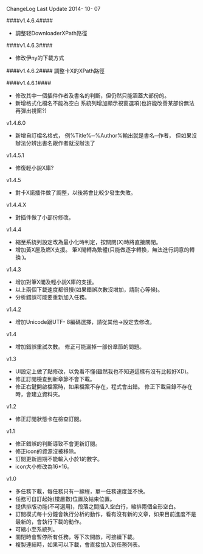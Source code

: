 ChangeLog Last Update 2014- 10- 07

####v1.4.6.4####
- 調整轻DownloaderXPath路徑

####v1.4.6.3####
- 修改伊ny的下載方式

####v1.4.6.2####
調整卡X的XPath路徑

####v1.4.6.1####
- 修改其中一個插件作者及書名的判斷，但仍然只能涵蓋大部份的。
- 新增格式化檔名不能為空白 系統列增加顯示視窗選項(也許能改善某部份無法再彈出視窗?)


v1.4.6.0 
- 新增自訂檔名格式， 例%Title%─%Author%輸出就是書名─作者， 但如果沒辦法分辨出書名跟作者就沒辦法了

v1.4.5.1 
- 修復輕小說X庫?

v1.4.5
- 對卡X諾插件做了調整，以後將會比較少發生失敗。

v1.4.4.X
- 對插件做了小部份修改。

v1.4.4
- 縮至系統列設定改為最小化時判定，按關閉(X)時將直接關閉。 
- 增加黃X屋及燃X支援。 筆X閣轉為繁體(只能做逐字轉換，無法進行詞意的轉換 )。

v1.4.3 
- 增加對筆X閣及輕小說X庫的支援。 
- 以上兩個下載速度都很慢(如果錯誤次數沒增加，請耐心等候)。 
- 分析錯誤可能要重新加入任務。

v1.4.2
- 增加Unicode跟UTF- 8編碼選擇，請從其他→設定去修改。

v1.4
- 增加錯誤重試次數。 修正可能漏掉一部份章節的問題。

v1.3
- UI設定上做了點修改，以免看不懂(雖然我也不知道這樣有沒有比較好XD)。 
- 修正訂閱檢查到新章節不會下載。
- 修正右鍵開啟檔案時，如果檔案不存在，程式會出錯。 修正下載目錄不存在時，會建立資料夾。

v1.2
- 修正訂閱狀態卡在檢查訂閱。

v1.1
- 修正錯誤的判斷導致不會更新訂閱。 
- 修正icon的資源沒被移除。 
- 訂閱更新週期不能輸入小於1的數字。 
- icon大小修改為16*16。

v1.0
- 多任務下載，每任務只有一線程，單一任務速度並不快。 
- 任務可自訂起始(樓層數)位置及結束位置。 
- 提供排版功能(不可選用)，段落之間插入空白行，縮排兩個全形空白。
- 訂閱模式每十分鐘會執行分析的動作，看有沒有新的文章，如果目前進度不是最新的，會執行下載的動作。 
- 可縮小至系統列。 
- 關閉時會暫停所有任務，等下次開啟，可接續下載。
- 複製連結時，如果可以下載，會直接加入到任務列表。
